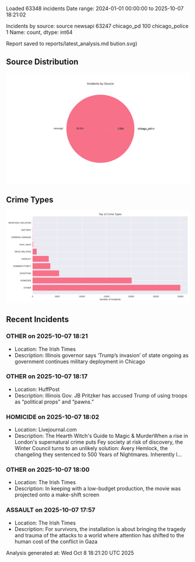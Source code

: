 
Loaded 63348 incidents
Date range: 2024-01-01 00:00:00 to 2025-10-07 18:21:02

Incidents by source:
source
newsapi           63247
chicago_pd          100
chicago_police        1
Name: count, dtype: int64

Report saved to reports/latest_analysis.md
bution.svg)

## Source Distribution
![Source Distribution](images/source_distribution.svg)

## Crime Types
![Crime Types](images/crime_types.svg)

## Recent Incidents

### OTHER on 2025-10-07 18:21
- Location: The Irish Times
- Description: Illinois governor says ‘Trump’s invasion’ of state ongoing as government continues military deployment in Chicago


### OTHER on 2025-10-07 18:17
- Location: HuffPost
- Description: Illinois Gov. JB Pritzker has accused Trump of using troops as “political props” and “pawns.”


### HOMICIDE on 2025-10-07 18:02
- Location: Livejournal.com
- Description: The Hearth Witch's Guide to Magic & MurderWhen a rise in London's supernatural crime puts Fey society at risk of discovery, the Winter Council turns to an unlikely solution: Avery Hemlock, the changeling they sentenced to 500 Years of Nightmares. Inherently l…


### OTHER on 2025-10-07 18:00
- Location: The Irish Times
- Description: In keeping with a low-budget production, the movie was projected onto a make-shift screen


### ASSAULT on 2025-10-07 17:57
- Location: The Irish Times
- Description: For survivors, the installation is about bringing the tragedy and trauma of the attacks to a world where attention has shifted to the human cost of the conflict in Gaza

Analysis generated at: Wed Oct  8 18:21:20 UTC 2025
